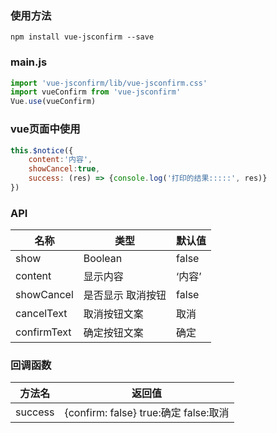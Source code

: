 ### 使用方法
```
npm install vue-jsconfirm --save
```

### main.js
```js
import 'vue-jsconfirm/lib/vue-jsconfirm.css'
import vueConfirm from 'vue-jsconfirm'
Vue.use(vueConfirm)
```

### vue页面中使用
```js
this.$notice({
	content:'内容',
	showCancel:true,
	success: (res) => {console.log('打印的结果:::::', res)}
})
```

### API

| 名称        | 类型              | 默认值 |
| ----------- | ----------------- | ------ |
| show        | Boolean           | false  |
| content     | 显示内容          | ‘内容’ |
| showCancel  | 是否显示 取消按钮 | false  |
| cancelText  | 取消按钮文案      | 取消   |
| confirmText | 确定按钮文案      | 确定   |

### 回调函数

| 方法名  | 返回值           |
| ------- | ---------------- |
| success | {confirm: false} true:确定 false:取消|

